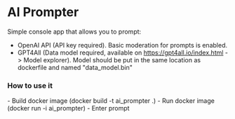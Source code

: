 ﻿<h1>AI Prompter</h1>

<span>Simple console app that allows you to prompt: 
- OpenAI API (API key required). Basic moderation for prompts is enabled.
- GPT4All (Data model required, available on https://gpt4all.io/index.html -> Model explorer). Model should be put in the same location as dockerfile and named "data_model.bin"

<h3>How to use it</h3>
- Build docker image (docker build -t ai_prompter .)
- Run docker image (docker run -i ai_prompter)
- Enter prompt